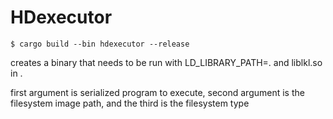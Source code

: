 # HDexecutor
```
$ cargo build --bin hdexecutor --release 
```

creates a binary that needs to be run with LD_LIBRARY_PATH=. and liblkl.so in .

first argument is serialized program to execute, second argument is the filesystem image path,
and the third is the filesystem type
